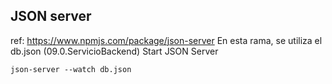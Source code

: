 ## JSON server
ref: https://www.npmjs.com/package/json-server
En esta rama, se utiliza el db.json (09.0.ServicioBackend)
Start JSON Server

    json-server --watch db.json